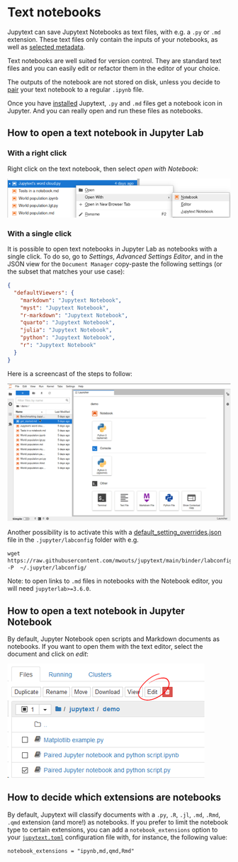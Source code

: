 # Text notebooks

Jupytext can save Jupytext Notebooks as text files, with e.g. a `.py` or `.md` extension.
These text files only contain the inputs of your notebooks, as well as [selected metadata](advanced-options.md#metadata-filtering).

Text notebooks are well suited for version control. They are standard text files and you can easily edit
or refactor them in the editor of your choice.

The outputs of the notebook are not stored on disk, unless you decide to [pair](paired-notebooks.md) your text notebook to a regular `.ipynb` file.

Once you have [installed](install.md) Jupytext, `.py` and `.md` files get a notebook icon in Jupyter. And you can really open and run these files as notebooks.

## How to open a text notebook in Jupyter Lab

### With a right click

Right click on the text notebook, then select _open with Notebook_:

![](images/jupyterlab_right_click.png)

### With a single click

It is possible to open text notebooks in Jupyter Lab as notebooks with a single click. To do so, go to _Settings_, _Advanced Settings Editor_, and in the JSON view for the `Document Manager` copy-paste the following settings (or the subset that matches your use case):

```json
{
  "defaultViewers": {
    "markdown": "Jupytext Notebook",
    "myst": "Jupytext Notebook",
    "r-markdown": "Jupytext Notebook",
    "quarto": "Jupytext Notebook",
    "julia": "Jupytext Notebook",
    "python": "Jupytext Notebook",
    "r": "Jupytext Notebook"
  }
}
```

Here is a screencast of the steps to follow:

![](images/jupyterlab_default_viewer.gif)

Another possibility is to activate this with a [default_setting_overrides.json](../binder/labconfig/default_setting_overrides.json) file in the `.jupyter/labconfig` folder with e.g.
```
wget https://raw.githubusercontent.com/mwouts/jupytext/main/binder/labconfig/default_setting_overrides.json -P  ~/.jupyter/labconfig/
```

Note: to open links to `.md` files in notebooks with the Notebook editor, you will need `jupyterlab>=3.6.0`.


## How to open a text notebook in Jupyter Notebook

By default, Jupyter Notebook open scripts and Markdown documents as notebooks. If you want to open them with the text editor, select the document and click on _edit_:

![](https://github.com/mwouts/jupytext-screenshots/raw/master/JupytextDocumentation/OpenAsText.png)


## How to decide which extensions are notebooks

By default, Jupytext will classify documents with a `.py`, `.R`, `.jl`, `.md`, `.Rmd`, `.qmd` extension (and more!) as notebooks. If you prefer to limit the notebook type to certain extensions, you can add a `notebook_extensions` option to your [`jupytext.toml`](config.md) configuration file with, for instance, the following value:
```
notebook_extensions = "ipynb,md,qmd,Rmd"
```
